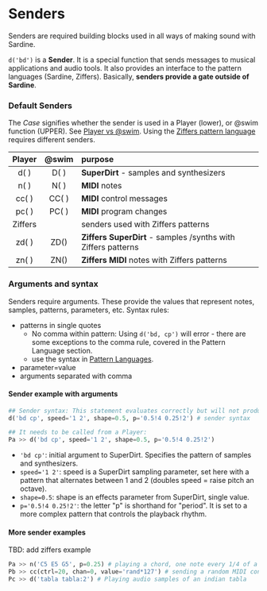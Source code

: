 # Senders

Senders are required building blocks used in all ways of making sound with Sardine. 

`d('bd')` is a **Sender**. It is a special function that sends messages to musical applications and audio tools. It also provides an interface to the pattern languages (Sardine, Ziffers). Basically, **senders provide a gate outside of Sardine**.

### Default Senders

The *Case* signifies whether the sender is used in a Player (lower), or @swim function (UPPER). See [Player vs @swim](player-vs-swimfunction.md). Using the [Ziffers pattern language](../pattern_languages/ziffers.md) requires different senders. 

| Player  | @swim   | purpose   |
|:-------:|:-------:|:----------|
| d( )   | D( )  | **SuperDirt** - samples and synthesizers |
| n( )   | N( )  | **MIDI** notes |
| cc( )  | CC( ) | **MIDI** control messages |
| pc( )  | PC( ) | **MIDI** program changes |
| Ziffers |        | senders used with Ziffers patterns  |
| zd( )  | ZD()  | **Ziffers SuperDirt** - samples /synths with Ziffers patterns|
| zn( )  | ZN()  | **Ziffers MIDI** notes with Ziffers patterns |

### Arguments and syntax

Senders require arguments. These provide the values that represent notes, samples, patterns, parameters, etc. Syntax rules:
- patterns in single quotes 
  - No comma within pattern: Using `d('bd, cp')` will error - there are some exceptions to the comma rule, covered in the Pattern Language section.
  - use the syntax in [Pattern Languages](../pattern_languages.md).
- parameter=value 
- arguments separated with comma

#### Sender example with arguments

```python
## Sender syntax: This statement evaluates correctly but will not produce any sound.
d('bd cp', speed='1 2', shape=0.5, p='0.5!4 0.25!2') # sender syntax

## It needs to be called from a Player:
Pa >> d('bd cp', speed='1 2', shape=0.5, p='0.5!4 0.25!2') 
```

- `'bd cp'`: initial argument to SuperDirt. Specifies the pattern of samples and synthesizers.
- `speed='1 2'`: speed is a SuperDirt sampling parameter, set here with a pattern that alternates between 1 and 2 (doubles speed = raise pitch an octave).
- `shape=0.5`: shape is an effects parameter from SuperDirt, single value. 
- `p='0.5!4 0.25!2'`: the letter "p" is shorthand for "period". It is set to a more complex pattern that controls the playback rhythm. 

#### More sender examples

TBD: add ziffers example

```python
Pa >> n('C5 E5 G5', p=0.25) # playing a chord, one note every 1/4 of a beat.
Pb >> cc(ctrl=20, chan=0, value='rand*127') # sending a random MIDI control on ctrl 20, channel 0
Pc >> d('tabla tabla:2') # Playing audio samples of an indian tabla
```

